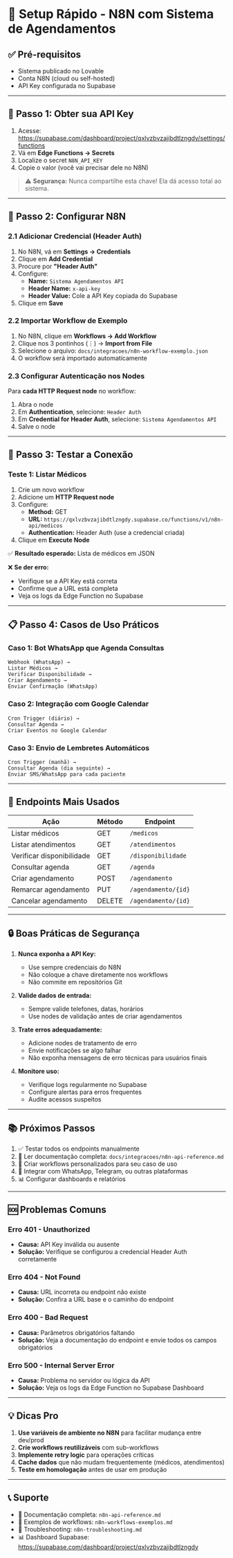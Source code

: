 # 🚀 Setup Rápido - N8N com Sistema de Agendamentos

## ✅ Pré-requisitos
- Sistema publicado no Lovable
- Conta N8N (cloud ou self-hosted)
- API Key configurada no Supabase

---

## 🔑 Passo 1: Obter sua API Key

1. Acesse: https://supabase.com/dashboard/project/qxlvzbvzajibdtlzngdy/settings/functions
2. Vá em **Edge Functions → Secrets**
3. Localize o secret `N8N_API_KEY`
4. Copie o valor (você vai precisar dele no N8N)

> ⚠️ **Segurança:** Nunca compartilhe esta chave! Ela dá acesso total ao sistema.

---

## 🤖 Passo 2: Configurar N8N

### 2.1 Adicionar Credencial (Header Auth)

1. No N8N, vá em **Settings → Credentials**
2. Clique em **Add Credential**
3. Procure por **"Header Auth"**
4. Configure:
   - **Name:** `Sistema Agendamentos API`
   - **Header Name:** `x-api-key`
   - **Header Value:** Cole a API Key copiada do Supabase
5. Clique em **Save**

### 2.2 Importar Workflow de Exemplo

1. No N8N, clique em **Workflows → Add Workflow**
2. Clique nos 3 pontinhos (⋮) → **Import from File**
3. Selecione o arquivo: `docs/integracoes/n8n-workflow-exemplo.json`
4. O workflow será importado automaticamente

### 2.3 Configurar Autenticação nos Nodes

Para **cada HTTP Request node** no workflow:

1. Abra o node
2. Em **Authentication**, selecione: `Header Auth`
3. Em **Credential for Header Auth**, selecione: `Sistema Agendamentos API`
4. Salve o node

---

## 🧪 Passo 3: Testar a Conexão

### Teste 1: Listar Médicos

1. Crie um novo workflow
2. Adicione um **HTTP Request node**
3. Configure:
   - **Method:** GET
   - **URL:** `https://qxlvzbvzajibdtlzngdy.supabase.co/functions/v1/n8n-api/medicos`
   - **Authentication:** Header Auth (use a credencial criada)
4. Clique em **Execute Node**

✅ **Resultado esperado:** Lista de médicos em JSON

❌ **Se der erro:**
- Verifique se a API Key está correta
- Confirme que a URL está completa
- Veja os logs da Edge Function no Supabase

---

## 📋 Passo 4: Casos de Uso Práticos

### Caso 1: Bot WhatsApp que Agenda Consultas

```
Webhook (WhatsApp) → 
Listar Médicos → 
Verificar Disponibilidade → 
Criar Agendamento → 
Enviar Confirmação (WhatsApp)
```

### Caso 2: Integração com Google Calendar

```
Cron Trigger (diário) → 
Consultar Agenda → 
Criar Eventos no Google Calendar
```

### Caso 3: Envio de Lembretes Automáticos

```
Cron Trigger (manhã) → 
Consultar Agenda (dia seguinte) → 
Enviar SMS/WhatsApp para cada paciente
```

---

## 🎯 Endpoints Mais Usados

| Ação | Método | Endpoint |
|------|--------|----------|
| Listar médicos | GET | `/medicos` |
| Listar atendimentos | GET | `/atendimentos` |
| Verificar disponibilidade | GET | `/disponibilidade` |
| Consultar agenda | GET | `/agenda` |
| Criar agendamento | POST | `/agendamento` |
| Remarcar agendamento | PUT | `/agendamento/{id}` |
| Cancelar agendamento | DELETE | `/agendamento/{id}` |

---

## 🔒 Boas Práticas de Segurança

1. **Nunca exponha a API Key:**
   - Use sempre credenciais do N8N
   - Não coloque a chave diretamente nos workflows
   - Não commite em repositórios Git

2. **Valide dados de entrada:**
   - Sempre valide telefones, datas, horários
   - Use nodes de validação antes de criar agendamentos

3. **Trate erros adequadamente:**
   - Adicione nodes de tratamento de erro
   - Envie notificações se algo falhar
   - Não exponha mensagens de erro técnicas para usuários finais

4. **Monitore uso:**
   - Verifique logs regularmente no Supabase
   - Configure alertas para erros frequentes
   - Audite acessos suspeitos

---

## 📚 Próximos Passos

1. ✅ Testar todos os endpoints manualmente
2. 📖 Ler documentação completa: `docs/integracoes/n8n-api-reference.md`
3. 🎨 Criar workflows personalizados para seu caso de uso
4. 🤖 Integrar com WhatsApp, Telegram, ou outras plataformas
5. 📊 Configurar dashboards e relatórios

---

## 🆘 Problemas Comuns

### Erro 401 - Unauthorized
- **Causa:** API Key inválida ou ausente
- **Solução:** Verifique se configurou a credencial Header Auth corretamente

### Erro 404 - Not Found
- **Causa:** URL incorreta ou endpoint não existe
- **Solução:** Confira a URL base e o caminho do endpoint

### Erro 400 - Bad Request
- **Causa:** Parâmetros obrigatórios faltando
- **Solução:** Veja a documentação do endpoint e envie todos os campos obrigatórios

### Erro 500 - Internal Server Error
- **Causa:** Problema no servidor ou lógica da API
- **Solução:** Veja os logs da Edge Function no Supabase Dashboard

---

## 💡 Dicas Pro

1. **Use variáveis de ambiente no N8N** para facilitar mudança entre dev/prod
2. **Crie workflows reutilizáveis** com sub-workflows
3. **Implemente retry logic** para operações críticas
4. **Cache dados** que não mudam frequentemente (médicos, atendimentos)
5. **Teste em homologação** antes de usar em produção

---

## 📞 Suporte

- 📖 Documentação completa: `n8n-api-reference.md`
- 🎥 Exemplos de workflows: `n8n-workflows-exemplos.md`
- 🔧 Troubleshooting: `n8n-troubleshooting.md`
- 📊 Dashboard Supabase: https://supabase.com/dashboard/project/qxlvzbvzajibdtlzngdy
